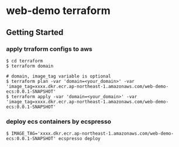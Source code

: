 # web-demo terraform

## Getting Started
### apply trraform configs to aws
```
$ cd terraform
$ terraform domain

# domain, image_tag variable is optional
$ terraform plan -var 'domain=<your_domain>' -var 'image_tag=xxxx.dkr.ecr.ap-northeast-1.amazonaws.com/web-demo-ecs:0.0.1-SNAPSHOT'
$ terraform apply -var 'domain=<your_domain>' -var 'image_tag=xxxx.dkr.ecr.ap-northeast-1.amazonaws.com/web-demo-ecs:0.0.1-SNAPSHOT'
```

### deploy ecs containers by ecspresso
```
$ IMAGE_TAG='xxxx.dkr.ecr.ap-northeast-1.amazonaws.com/web-demo-ecs:0.0.1-SNAPSHOT' ecspresso deploy
```
